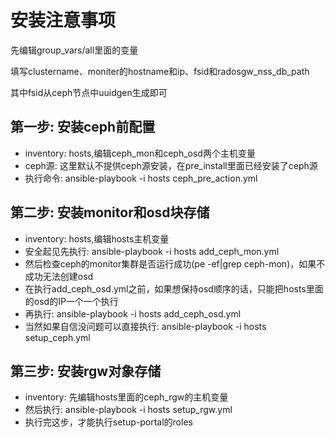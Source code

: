 安装注意事项
========

先编辑group_vars/all里面的变量

填写clustername、moniter的hostname和ip、fsid和radosgw_nss_db_path

其中fsid从ceph节点中uuidgen生成即可


第一步: 安装ceph前配置
--------------

* inventory: hosts,编辑ceph_mon和ceph_osd两个主机变量
* ceph源: 这里默认不提供ceph源安装，在pre_install里面已经安装了ceph源
* 执行命令: ansible-playbook -i hosts ceph_pre_action.yml

第二步: 安装monitor和osd块存储
--------------

* inventory: hosts,编辑hosts主机变量
* 安全起见先执行: ansible-playbook -i hosts add_ceph_mon.yml
* 然后检查ceph的monitor集群是否运行成功(pe -ef|grep ceph-mon)，如果不成功无法创建osd
* 在执行add_ceph_osd.yml之前，如果想保持osd顺序的话，只能把hosts里面的osd的IP一个一个执行
* 再执行: ansible-playbook -i hosts add_ceph_osd.yml
* 当然如果自信没问题可以直接执行: ansible-playbook -i hosts setup_ceph.yml


第三步: 安装rgw对象存储
--------------

* inventory: 先编辑hosts里面的ceph_rgw的主机变量
* 然后执行: ansible-playbook -i hosts setup_rgw.yml
* 执行完这步，才能执行setup-portal的roles
